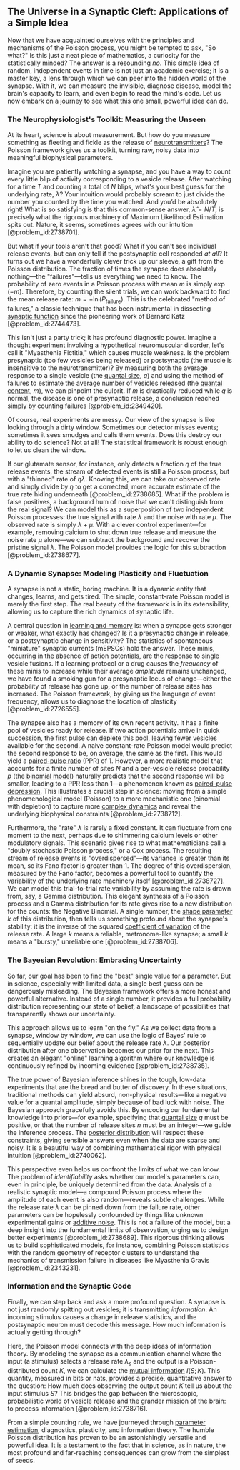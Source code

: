 ## The Universe in a Synaptic Cleft: Applications of a Simple Idea

Now that we have acquainted ourselves with the principles and mechanisms of the Poisson process, you might be tempted to ask, "So what?" Is this just a neat piece of mathematics, a curiosity for the statistically minded? The answer is a resounding *no*. This simple idea of random, independent events in time is not just an academic exercise; it is a master key, a lens through which we can peer into the hidden world of the synapse. With it, we can measure the invisible, diagnose disease, model the brain's capacity to learn, and even begin to read the mind's code. Let us now embark on a journey to see what this one small, powerful idea can do.

### The Neurophysiologist's Toolkit: Measuring the Unseen

At its heart, science is about measurement. But how do you measure something as fleeting and fickle as the release of [neurotransmitters](@article_id:156019)? The Poisson framework gives us a toolkit, turning raw, noisy data into meaningful biophysical parameters.

Imagine you are patiently watching a synapse, and you have a way to count every little blip of activity corresponding to a vesicle release. After watching for a time $T$ and counting a total of $N$ blips, what's your best guess for the underlying rate, $\lambda$? Your intuition would probably scream to just divide the number you counted by the time you watched. And you’d be absolutely right! What is so satisfying is that this common-sense answer, $\hat{\lambda} = N/T$, is precisely what the rigorous machinery of Maximum Likelihood Estimation spits out. Nature, it seems, sometimes agrees with our intuition [@problem_id:2738701].

But what if your tools aren't that good? What if you can't see individual release events, but can only tell if the postsynaptic cell responded *at all*? It turns out we have a wonderfully clever trick up our sleeve, a gift from the Poisson distribution. The fraction of times the synapse does absolutely nothing—the "failures"—tells us everything we need to know. The probability of zero events in a Poisson process with mean $m$ is simply $\exp(-m)$. Therefore, by counting the silent trials, we can work backward to find the mean release rate: $m = -\ln(P_{\text{failure}})$. This is the celebrated "method of failures," a classic technique that has been instrumental in dissecting [synaptic function](@article_id:176080) since the pioneering work of Bernard Katz [@problem_id:2744473].

This isn't just a party trick; it has profound diagnostic power. Imagine a thought experiment involving a hypothetical neuromuscular disorder, let's call it "Myasthenia Fictitia," which causes muscle weakness. Is the problem presynaptic (too few vesicles being released) or postsynaptic (the muscle is insensitive to the neurotransmitter)? By measuring both the average response to a single vesicle (the [quantal size](@article_id:163410), $q$) and using the method of failures to estimate the average number of vesicles released (the [quantal content](@article_id:172401), $m$), we can pinpoint the culprit. If $m$ is drastically reduced while $q$ is normal, the disease is one of presynaptic release, a conclusion reached simply by counting failures [@problem_id:2349420].

Of course, real experiments are messy. Our view of the synapse is like looking through a dirty window. Sometimes our detector misses events; sometimes it sees smudges and calls them events. Does this destroy our ability to do science? Not at all! The statistical framework is robust enough to let us clean the window.

If our glutamate sensor, for instance, only detects a fraction $\eta$ of the true release events, the stream of detected events is still a Poisson process, but with a "thinned" rate of $\eta\lambda$. Knowing this, we can take our observed rate and simply divide by $\eta$ to get a corrected, more accurate estimate of the true rate hiding underneath [@problem_id:2738685]. What if the problem is false positives, a background hum of noise that we can't distinguish from the real signal? We can model this as a superposition of two independent Poisson processes: the true signal with rate $\lambda$ and the noise with rate $\mu$. The observed rate is simply $\lambda + \mu$. With a clever control experiment—for example, removing calcium to shut down true release and measure the noise rate $\mu$ alone—we can subtract the background and recover the pristine signal $\lambda$. The Poisson model provides the logic for this subtraction [@problem_id:2738677].

### A Dynamic Synapse: Modeling Plasticity and Fluctuation

A synapse is not a static, boring machine. It is a dynamic entity that changes, learns, and gets tired. The simple, constant-rate Poisson model is merely the first step. The real beauty of the framework is in its extensibility, allowing us to capture the rich dynamics of synaptic life.

A central question in [learning and memory](@article_id:163857) is: when a synapse gets stronger or weaker, what exactly has changed? Is it a presynaptic change in release, or a postsynaptic change in sensitivity? The statistics of spontaneous "miniature" synaptic currents (mEPSCs) hold the answer. These minis, occurring in the absence of action potentials, are the response to single vesicle fusions. If a learning protocol or a drug causes the *frequency* of these minis to increase while their average *amplitude* remains unchanged, we have found a smoking gun for a presynaptic locus of change—either the probability of release has gone up, or the number of release sites has increased. The Poisson framework, by giving us the language of event frequency, allows us to diagnose the location of plasticity [@problem_id:2726555].

The synapse also has a memory of its own recent activity. It has a finite pool of vesicles ready for release. If two action potentials arrive in quick succession, the first pulse can deplete this pool, leaving fewer vesicles available for the second. A naive constant-rate Poisson model would predict the second response to be, on average, the same as the first. This would yield a [paired-pulse ratio](@article_id:173706) (PPR) of $1$. However, a more realistic model that accounts for a finite number of sites $N$ and a per-vesicle release probability $p$ (the [binomial model](@article_id:274540)) naturally predicts that the second response will be smaller, leading to a PPR less than $1$—a phenomenon known as [paired-pulse depression](@article_id:165065). This illustrates a crucial step in science: moving from a simple phenomenological model (Poisson) to a more mechanistic one (binomial with depletion) to capture more [complex dynamics](@article_id:170698) and reveal the underlying biophysical constraints [@problem_id:2738712].

Furthermore, the "rate" $\lambda$ is rarely a fixed constant. It can fluctuate from one moment to the next, perhaps due to shimmering calcium levels or other modulatory signals. This scenario gives rise to what mathematicians call a "doubly stochastic Poisson process," or a Cox process. The resulting stream of release events is "overdispersed"—its variance is greater than its mean, so its Fano factor is greater than $1$. The degree of this overdispersion, measured by the Fano factor, becomes a powerful tool to quantify the variability of the underlying rate machinery itself [@problem_id:2738727]. We can model this trial-to-trial rate variability by assuming the rate is drawn from, say, a Gamma distribution. This elegant synthesis of a Poisson process and a Gamma distribution for its rate gives rise to a new distribution for the counts: the Negative Binomial. A single number, the [shape parameter](@article_id:140568) $k$ of this distribution, then tells us something profound about the synapse's stability: it is the inverse of the squared [coefficient of variation](@article_id:271929) of the release rate. A large $k$ means a reliable, metronome-like synapse; a small $k$ means a "bursty," unreliable one [@problem_id:2738706].

### The Bayesian Revolution: Embracing Uncertainty

So far, our goal has been to find the "best" single value for a parameter. But in science, especially with limited data, a single best guess can be dangerously misleading. The Bayesian framework offers a more honest and powerful alternative. Instead of a single number, it provides a full probability distribution representing our state of belief, a landscape of possibilities that transparently shows our uncertainty.

This approach allows us to learn "on the fly." As we collect data from a synapse, window by window, we can use the logic of Bayes' rule to sequentially update our belief about the release rate $\lambda$. Our posterior distribution after one observation becomes our prior for the next. This creates an elegant "online" learning algorithm where our knowledge is continuously refined by incoming evidence [@problem_id:2738735].

The true power of Bayesian inference shines in the tough, low-data experiments that are the bread and butter of discovery. In these situations, traditional methods can yield absurd, non-physical results—like a negative value for a quantal amplitude, simply because of bad luck with noise. The Bayesian approach gracefully avoids this. By encoding our fundamental knowledge into priors—for example, specifying that [quantal size](@article_id:163410) $q$ must be positive, or that the number of release sites $n$ must be an integer—we guide the inference process. The [posterior distribution](@article_id:145111) will respect these constraints, giving sensible answers even when the data are sparse and noisy. It is a beautiful way of combining mathematical rigor with physical intuition [@problem_id:2740062].

This perspective even helps us confront the limits of what we can know. The problem of *identifiability* asks whether our model's parameters can, even in principle, be uniquely determined from the data. Analysis of a realistic synaptic model—a compound Poisson process where the amplitude of each event is also random—reveals subtle challenges. While the release rate $\lambda$ can be pinned down from the failure rate, other parameters can be hopelessly confounded by things like unknown experimental gains or [additive noise](@article_id:193953). This is not a failure of the model, but a deep insight into the fundamental limits of observation, urging us to design better experiments [@problem_id:2738689]. This rigorous thinking allows us to build sophisticated models, for instance, combining Poisson statistics with the random geometry of receptor clusters to understand the mechanics of transmission failure in diseases like Myasthenia Gravis [@problem_id:2343231].

### Information and the Synaptic Code

Finally, we can step back and ask a more profound question. A synapse is not just randomly spitting out vesicles; it is transmitting *information*. An incoming stimulus causes a change in release statistics, and the postsynaptic neuron must decode this message. How much information is actually getting through?

Here, the Poisson model connects with the deep ideas of information theory. By modeling the synapse as a communication channel where the input (a stimulus) selects a release rate $\lambda_s$ and the output is a Poisson-distributed count $K$, we can calculate the [mutual information](@article_id:138224) $I(S; K)$. This quantity, measured in bits or nats, provides a precise, quantitative answer to the question: How much does observing the output count $K$ tell us about the input stimulus $S$? This bridges the gap between the microscopic, probabilistic world of vesicle release and the grander mission of the brain: to process information [@problem_id:2738716].

From a simple counting rule, we have journeyed through [parameter estimation](@article_id:138855), diagnostics, plasticity, and information theory. The humble Poisson distribution has proven to be an astonishingly versatile and powerful idea. It is a testament to the fact that in science, as in nature, the most profound and far-reaching consequences can grow from the simplest of seeds.